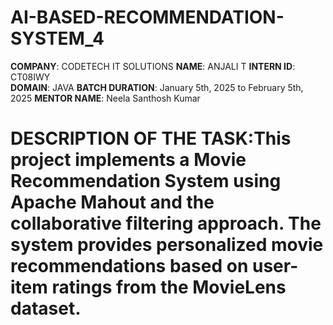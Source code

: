 # AI-BASED-RECOMMENDATION-SYSTEM_4
**COMPANY**: CODETECH IT SOLUTIONS
**NAME**: ANJALI T
**INTERN ID**: CT08IWY       
**DOMAIN**: JAVA
**BATCH DURATION**: January 5th, 2025 to February 5th, 2025
**MENTOR NAME**: Neela Santhosh Kumar
# DESCRIPTION OF THE TASK:This project implements a Movie Recommendation System using Apache Mahout and the collaborative filtering approach. The system provides personalized movie recommendations based on user-item ratings from the MovieLens dataset.
